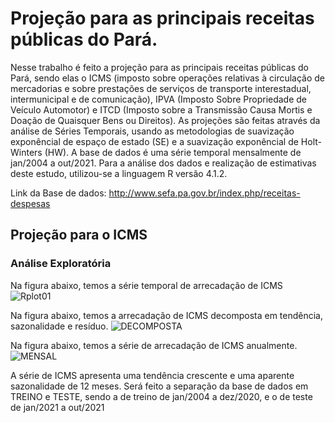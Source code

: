 # Projeção para as principais receitas públicas do Pará.

  Nesse trabalho é feito a projeção para as principais receitas públicas do Pará, sendo elas o ICMS (imposto sobre operações relativas à circulação de mercadorias e sobre prestações de serviços de transporte interestadual, intermunicipal e de comunicação), IPVA (Imposto Sobre Propriedade de Veículo Automotor) e ITCD (Imposto sobre a Transmissão Causa Mortis e Doação de Quaisquer Bens ou Direitos). 
  As projeções são feitas através da análise de Séries Temporais, usando as metodologias de suavização exponêncial de espaço de estado (SE) e a suavização exponêncial de Holt-Winters (HW). A base de dados é uma série temporal mensalmente de jan/2004 a out/2021.
Para a análise dos dados e realização de estimativas deste estudo, utilizou-se a linguagem R versão 4.1.2.

Link da Base de dados: http://www.sefa.pa.gov.br/index.php/receitas-despesas


## Projeção para o ICMS
### Análise Exploratória
Na figura abaixo, temos a série temporal de arrecadação de ICMS
![Rplot01](https://user-images.githubusercontent.com/54318133/143904378-b49c70ec-2e66-474d-bc33-59718ec9da79.png)

Na figura abaixo, temos a arrecadação de ICMS decomposta em tendência, sazonalidade e resíduo.
![DECOMPOSTA](https://user-images.githubusercontent.com/54318133/143904671-8b10fd61-966d-4258-b04d-b9671f6c50dd.png)

Na figura abaixo, temos a série de arrecadação de ICMS anualmente.
![MENSAL](https://user-images.githubusercontent.com/54318133/143905238-dc66fc4c-c4f7-4b1e-a40c-76d7693480d3.png)

A série de ICMS apresenta uma tendência crescente e uma aparente sazonalidade de 12 meses. 
Será feito a separação da base de dados em TREINO e TESTE, sendo a de treino de jan/2004 a dez/2020, e o de teste de jan/2021 a out/2021
